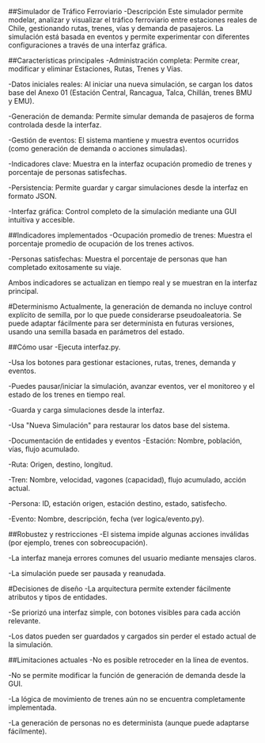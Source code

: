 ##Simulador de Tráfico Ferroviario
-Descripción
Este simulador permite modelar, analizar y visualizar el tráfico ferroviario entre estaciones reales de Chile, gestionando rutas, trenes, vías y demanda de pasajeros. La simulación está basada en eventos y permite experimentar con diferentes configuraciones a través de una interfaz gráfica.

##Características principales
-Administración completa: Permite crear, modificar y eliminar Estaciones, Rutas, Trenes y Vías.

-Datos iniciales reales: Al iniciar una nueva simulación, se cargan los datos base del Anexo 01 (Estación Central, Rancagua, Talca, Chillán, trenes BMU y EMU).

-Generación de demanda: Permite simular demanda de pasajeros de forma controlada desde la interfaz.

-Gestión de eventos: El sistema mantiene y muestra eventos ocurridos (como generación de demanda o acciones simuladas).

-Indicadores clave: Muestra en la interfaz ocupación promedio de trenes y porcentaje de personas satisfechas.

-Persistencia: Permite guardar y cargar simulaciones desde la interfaz en formato JSON.

-Interfaz gráfica: Control completo de la simulación mediante una GUI intuitiva y accesible.

##Indicadores implementados
-Ocupación promedio de trenes:
   Muestra el porcentaje promedio de ocupación de los trenes activos.

-Personas satisfechas:
   Muestra el porcentaje de personas que han completado exitosamente su viaje.

Ambos indicadores se actualizan en tiempo real y se muestran en la interfaz principal.

#Determinismo
Actualmente, la generación de demanda no incluye control explícito de semilla, por lo que puede considerarse pseudoaleatoria. Se puede adaptar fácilmente para ser determinista en futuras versiones, usando una semilla basada en parámetros del estado.

##Cómo usar
   -Ejecuta interfaz.py.

   -Usa los botones para gestionar estaciones, rutas, trenes, demanda y eventos.

   -Puedes pausar/iniciar la simulación, avanzar eventos, ver el monitoreo y el estado de los trenes en tiempo real.

   -Guarda y carga simulaciones desde la interfaz.

   -Usa "Nueva Simulación" para restaurar los datos base del sistema.

   -Documentación de entidades y eventos
   -Estación: Nombre, población, vías, flujo acumulado.

   -Ruta: Origen, destino, longitud.

   -Tren: Nombre, velocidad, vagones (capacidad), flujo acumulado, acción actual.

   -Persona: ID, estación origen, estación destino, estado, satisfecho.

   -Evento: Nombre, descripción, fecha (ver logica/evento.py).

##Robustez y restricciones
   -El sistema impide algunas acciones inválidas (por ejemplo, trenes con sobreocupación).

   -La interfaz maneja errores comunes del usuario mediante mensajes claros.

   -La simulación puede ser pausada y reanudada.

#Decisiones de diseño
   -La arquitectura permite extender fácilmente atributos y tipos de entidades.

   -Se priorizó una interfaz simple, con botones visibles para cada acción relevante.

   -Los datos pueden ser guardados y cargados sin perder el estado actual de la simulación.

##Limitaciones actuales
   -No es posible retroceder en la línea de eventos.

   -No se permite modificar la función de generación de demanda desde la GUI.

   -La lógica de movimiento de trenes aún no se encuentra completamente implementada.

   -La generación de personas no es determinista (aunque puede adaptarse fácilmente).





